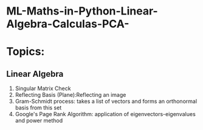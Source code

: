 # ML-Maths-in-Python-Linear-Algebra-Calculas-PCA-


# Topics: 

## Linear Algebra

1. Singular Matrix Check 
2. Reflecting Basis (Plane):Reflecting an image 
3. Gram-Schmidt process: takes a list of vectors and forms an orthonormal basis from this set
4. Google's Page Rank Algorithm: application of eigenvectors-eigenvalues and power method
